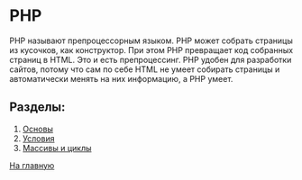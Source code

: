 # PHP

PHP называют препроцессорным языком. PHP может собрать страницы из кусочков, как конструктор. При этом PHP превращает код собранных страниц в HTML. Это и есть препроцессинг. PHP удобен для разработки сайтов, потому что сам по себе HTML не умеет собирать страницы и автоматически менять на них информацию, а PHP умеет.

## Разделы:

1. [Основы](https://github.com/Holiden/Library/blob/master/Sections/PHP/Basics.md)
2. [Условия](https://github.com/Holiden/Library/blob/master/Sections/PHP/Terms.md)
3. [Массивы и циклы](https://github.com/Holiden/Library/blob/master/Sections/PHP/Array.md)

[На главную](https://github.com/Holiden/Library/blob/master/README.md)
